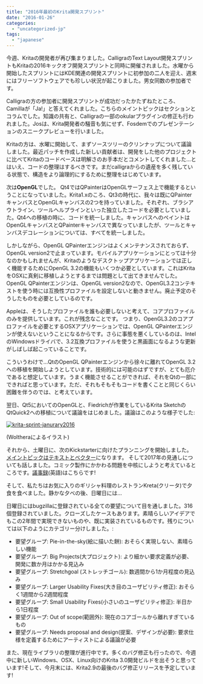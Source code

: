 ```yaml
---
title: "2016年最初のKrita開発スプリント"
date: "2016-01-26"
categories: 
  - "uncategorized-jp"
tags: 
  - "japanese"
---
```


今週、Kritaの開発者が再び集まりました。CalligraのText Layout開発スプリントもKritaの2016キックオフ開発スプリントと同時に開催されました。水曜から開始したスプリントにはKDE関連の開発スプリントに初参加の二人を迎え、週末にはフリーソフトウェアでも珍しい状況が起こりました。男女同数の参加者です。

Calligraの方の参加者に開発スプリントが成功だったかたずねたところ、Camillaが「Ja!」と答えてくれました。こちらのメイントピックはセクションとコラムでした。知識の共有と、Calligraの一部のokularプラグインの修正も行われました。Josは、Krita開発者の騒音も気にせず、Fosdemでのプレゼンテーションのスニークプレビューを行いました。

Kritaの方は、水曜に開始して、まずソースツリーのクリンナップについて議論しました。最近パッチを作成した新しい貢献者は、開発をした他のプロジェクトに比べてKritaのコードベースは明解さのお手本だとコメントしてくれました…とはいえ、コードの整理はするべきです。まだcalligraからの遺産を多く残している状態で、構造をより論理的にするために整理をはじめています。

次は**OpenGL**でした。 Qt4ではQPainterはOpenGLサーフェス上で機能するということになっていました。Krita1.xのころ、Qt3の時代に、我々は既にQPainterキャンバスとOpenGLキャンバスの2つを持っていました。それぞれ、ブラシアウトライン、ツールヘルプラインといった独立したコードを必要としていました。Qt4への移植の時に、コードを統一しました。キャンバスへのペイントはOpenGLキャンバスとQPainterキャンバスで異なっていましたが、ツールとキャンバスデコレーションについては、すべてを統一しました。

しかしながら、OpenGL QPainterエンジンはよくメンテナンスされておらず、OpenGL version2で止まっています。モバイルアプリケーションにとっては十分なのかもしれませんが、Kritaのようなデスクトップアプリケーションでは正しく機能するためにOpenGL 3.2の機能もいくつか必要としています。これはKritaをOSXに真剣に移植しようとするまでは問題として出てきませんでした。OpenGL QPainterエンジンは、OpenGL version2なので、OpenGL3.2コンテキストを使う時には互換性プロファイルを設定しないと動きません。廃止予定のそうしたものを必要としているのです。

Appleは、そうしたプロファイルを誰も必要しないと考えて、コアプロファイルのみを提供しています。これが残念なことです。 つまり、OpenGL3.2のコアプロファイルを必要とするOSXアプリケーションでは、OpenGL QPainterエンジンが使えないということになるからです。さらに事態を悪くしているのは、IntelのWindowsドライバで、3.2互換プロファイルを使うと黒画面になるような更新がしばしば起こっていることです。

こういうわけで…QtのOpenGL QPainterエンジンから徐々に離れてOpenGL 3.2への移植を開始しようとしています。技術的には可能のはずですが、とても厄介であると想定しています。うまく機能させることができれば、それをQtの一部にできればと思っています。ただ、それもそもそもコードを書くことと同じくらい困難を伴うのでは、と考えています。

翌日、Qt5においてのOpenGLと、Fiedrichが作業をしているKrita SketchのQtQuick2への移植について議論をはじめました。議論はこのような様子でした:

[![krita-sprint-janurary2016](/images/posts/2016/krita-sprint-janurary2016-1-953x1024.png)](https://krita.org/wp-content/uploads/2016/01/krita-sprint-janurary2016-1.png)

(Woltheraによるイラスト)

それから、土曜日に、次のKickstarterに向けたプランニングを開始しました。[メイントピックはテキストとベクター](https://forum.kde.org/viewtopic.php?f=137&t=130747&p=350200#p350200)になります。 そして2017年の見通しについても話しました。コミック製作にかかわる問題を中核にしようと考えているところです。[議事録](https://docs.google.com/document/d/1TWhg7xIx4H1aDwvoN9cE6ucRk-pCKVaA3W5Z1tCKC-I/edit#)(英語)はこちらです!

そして、私たちはお気に入りのギリシャ料理のレストランKreta(クリータ)で夕食を食べました。静かな夕べの後、日曜日には…

日曜日にはbugzillaに登録されている全ての要望について目を通しました。316個登録されていました。クローズしたケースもあります。素晴らしいアイデアでもこの2年間で実現できないものや、既に実装されているものです。残りについては以下のようにカテゴリー分けしました。:

- 要望グループ: Pie-in-the-sky(絵に描いた餅): おそらく実現しない、素晴らしい機能
- 要望グループ: Big Projects(大プロジェクト): より細かい要求定義が必要、開発に数か月はかかる見込み
- 要望グループ: Stretchgoal (ストレッチゴール): 数週間から1か月程度の見込み
- 要望グループ: Larger Usability Fixes(大き目のユーザビリティ修正): おそらく1週間から2週間程度
- 要望グループ: Small Usability Fixes(小さいのユーザビリティ修正): 半日から1日程度
- 要望グループ: Out of scope(範囲外): 現在のコアゴールから離れすぎているもの
- 要望グループ: Needs proposal and design(提案、デザインが必要): 要求仕様を定義するためにアーティストによる議論が必要

また、現在ライブラリの整理が進行中です。多くのバグ修正も行ったので、今週中に新しいWindows、OSX、Linux向けのKrita 3.0開発ビルドを出そうと思っています!そして、今月末には、Krita2.9の最後のバグ修正リリースを予定しています!
